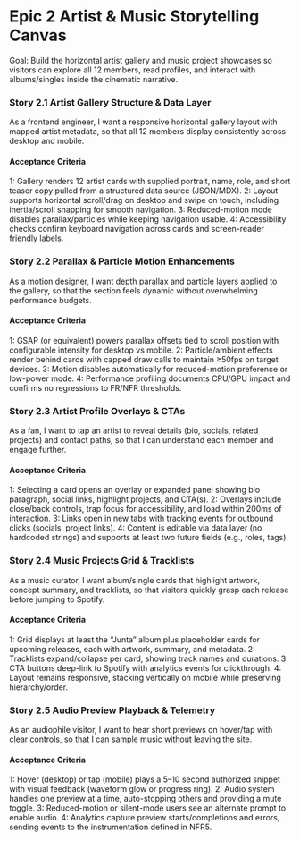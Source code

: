 # Epic 2 Artist & Music Storytelling Canvas

Goal: Build the horizontal artist gallery and music project showcases so visitors can explore all 12 members, read profiles, and interact with albums/singles inside the cinematic narrative.

### Story 2.1 Artist Gallery Structure & Data Layer
As a frontend engineer,
I want a responsive horizontal gallery layout with mapped artist metadata,
so that all 12 members display consistently across desktop and mobile.
#### Acceptance Criteria
1: Gallery renders 12 artist cards with supplied portrait, name, role, and short teaser copy pulled from a structured data source (JSON/MDX).
2: Layout supports horizontal scroll/drag on desktop and swipe on touch, including inertia/scroll snapping for smooth navigation.
3: Reduced-motion mode disables parallax/particles while keeping navigation usable.
4: Accessibility checks confirm keyboard navigation across cards and screen-reader friendly labels.

### Story 2.2 Parallax & Particle Motion Enhancements
As a motion designer,
I want depth parallax and particle layers applied to the gallery,
so that the section feels dynamic without overwhelming performance budgets.
#### Acceptance Criteria
1: GSAP (or equivalent) powers parallax offsets tied to scroll position with configurable intensity for desktop vs mobile.
2: Particle/ambient effects render behind cards with capped draw calls to maintain ≥50fps on target devices.
3: Motion disables automatically for reduced-motion preference or low-power mode.
4: Performance profiling documents CPU/GPU impact and confirms no regressions to FR/NFR thresholds.

### Story 2.3 Artist Profile Overlays & CTAs
As a fan,
I want to tap an artist to reveal details (bio, socials, related projects) and contact paths,
so that I can understand each member and engage further.
#### Acceptance Criteria
1: Selecting a card opens an overlay or expanded panel showing bio paragraph, social links, highlight projects, and CTA(s).
2: Overlays include close/back controls, trap focus for accessibility, and load within 200ms of interaction.
3: Links open in new tabs with tracking events for outbound clicks (socials, project links).
4: Content is editable via data layer (no hardcoded strings) and supports at least two future fields (e.g., roles, tags).

### Story 2.4 Music Projects Grid & Tracklists
As a music curator,
I want album/single cards that highlight artwork, concept summary, and tracklists,
so that visitors quickly grasp each release before jumping to Spotify.
#### Acceptance Criteria
1: Grid displays at least the “Junta” album plus placeholder cards for upcoming releases, each with artwork, summary, and metadata.
2: Tracklists expand/collapse per card, showing track names and durations.
3: CTA buttons deep-link to Spotify with analytics events for clickthrough.
4: Layout remains responsive, stacking vertically on mobile while preserving hierarchy/order.

### Story 2.5 Audio Preview Playback & Telemetry
As an audiophile visitor,
I want to hear short previews on hover/tap with clear controls,
so that I can sample music without leaving the site.
#### Acceptance Criteria
1: Hover (desktop) or tap (mobile) plays a 5–10 second authorized snippet with visual feedback (waveform glow or progress ring).
2: Audio system handles one preview at a time, auto-stopping others and providing a mute toggle.
3: Reduced-motion or silent-mode users see an alternate prompt to enable audio.
4: Analytics capture preview starts/completions and errors, sending events to the instrumentation defined in NFR5.
